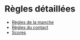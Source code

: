 # Règles détaillées

- [Règles de la manche](./round.md)
- [Règles du contact](./contact.md)
- [Scores](./scoring.md)
